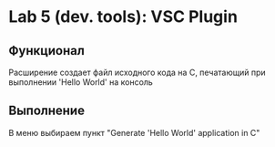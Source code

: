 # Lab 5 (dev. tools): VSC Plugin

## Функционал
Расширение создает файл исходного кода на C, печатающий при выполнении 'Hello World' на консоль

## Выполнение
В меню выбираем пункт "Generate 'Hello World' application in C"
